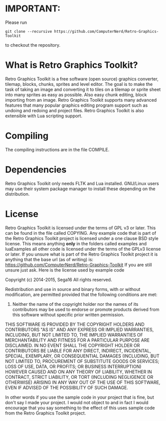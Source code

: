 # IMPORTANT:
Please run
```
git clone --recursive https://github.com/ComputerNerd/Retro-Graphics-Toolkit
```
to checkout the repository.
# What is Retro Graphics Toolkit?
Retro Graphics Toolkit is a free software (open source) graphics converter, tilemap, blocks, chunks, sprites and level editor.
The goal is to make the task of taking an image and converting it to tiles on a tilemap or sprite sheet into many sprites as easy as possible.
Also easy chunk editing, block importing from an image.
Retro Graphics Toolkit supports many advanced features that many popular graphics editing program support such as undoing and redoing and project files.
Retro Graphics Toolkit is also extensible with Lua scripting support.

# Compiling
The compiling instructions are in the file COMPILE.

# Dependencies
Retro Graphics Toolkit only needs FLTK and Lua installed. GNU/Linux users may use their system package manager to install these depending on the distribution.

# License
Retro Graphics Toolkit is licensed under the terms of GPL v3 or later. This can be found in the file called COPYING.
Any example code that is part of the Retro Graphics Toolkit project is licensed under a one clause BSD style license.
This means anything **only** in the folders called examples and luaExamples all other code is licensed under the terms of the GPLv3 license or later.
If you unsure what is part of the Retro Graphics Toolkit project it is anything that the base url (as of writing) is: https://github.com/ComputerNerd/Retro-Graphics-Toolkit
If you are still unsure just ask.
Here is the license used by example code

Copyright (c) 2014-2015, Sega16
All rights reserved.

Redistribution and use in source and binary forms, with or without modification, are permitted provided that the following conditions are met:

1. Neither the name of the copyright holder nor the names of its contributors may be used to endorse or promote products derived from this software without specific prior written permission.

THIS SOFTWARE IS PROVIDED BY THE COPYRIGHT HOLDERS AND CONTRIBUTORS "AS IS" AND ANY EXPRESS OR IMPLIED WARRANTIES, INCLUDING, BUT NOT LIMITED TO, THE IMPLIED WARRANTIES OF MERCHANTABILITY AND FITNESS FOR A PARTICULAR PURPOSE ARE DISCLAIMED. IN NO EVENT SHALL THE COPYRIGHT HOLDER OR CONTRIBUTORS BE LIABLE FOR ANY DIRECT, INDIRECT, INCIDENTAL, SPECIAL, EXEMPLARY, OR CONSEQUENTIAL DAMAGES (INCLUDING, BUT NOT LIMITED TO, PROCUREMENT OF SUBSTITUTE GOODS OR SERVICES; LOSS OF USE, DATA, OR PROFITS; OR BUSINESS INTERRUPTION) HOWEVER CAUSED AND ON ANY THEORY OF LIABILITY, WHETHER IN CONTRACT, STRICT LIABILITY, OR TORT (INCLUDING NEGLIGENCE OR OTHERWISE) ARISING IN ANY WAY OUT OF THE USE OF THIS SOFTWARE, EVEN IF ADVISED OF THE POSSIBILITY OF SUCH DAMAGE.

In other words if you use the sample code in your project that is fine, but don't say I made your project.
I would not object to and in fact I would encourage that you say something to the effect of this uses sample code from the Retro Graphics Toolkit project.
